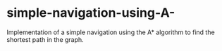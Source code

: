# simple-navigation-using-A-
Implementation of a simple navigation using the A* algorithm to find the shortest path in the graph.
